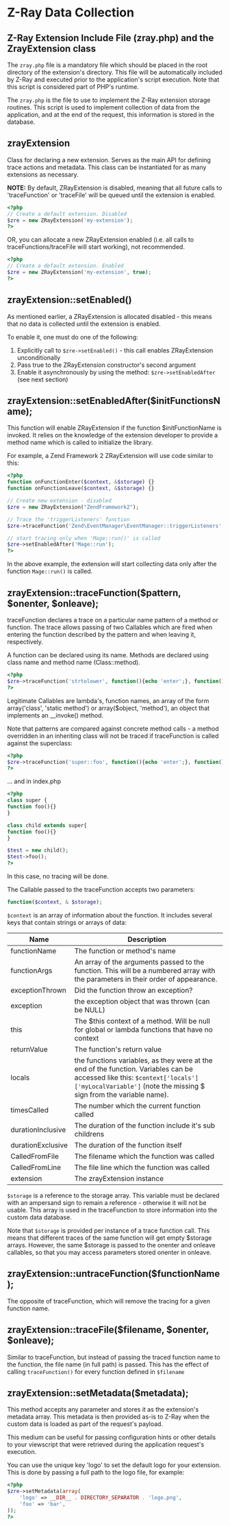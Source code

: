 Z-Ray Data Collection
==========

## Z-Ray Extension Include File (zray.php) and the ZrayExtension class
The `zray.php` file is a mandatory file which should be placed in the root directory of the extension's directory. This file will be automatically included by Z-Ray and executed prior to the application's script execution. Note that this script is considered part of PHP's runtime.

The `zray.php` is the file to use to implement the Z-Ray extension storage routines. This script is used to implement collection of data from the application, and at the end of the request, this information is stored in the database.

## zrayExtension
Class for declaring a new extension. Serves as the main API for defining trace actions and metadata. This class can be instantiated for as many extensions as necessary.

**NOTE:** By default, ZRayExtension is disabled, meaning that all future calls to 'traceFunction' or 'traceFile' will be queued until the extension is enabled.

```php
<?php
// Create a default extension. Disabled
$zre = new ZRayExtension('my-extension');
?>
```

OR, you can allocate a new ZRayExtension enabled (i.e. all calls to traceFunctions/traceFile will start working), not recommended.

```php
<?php
// Create a default extension. Enabled
$zre = new ZRayExtension('my-extension', true);
?>
```

## zrayExtension::setEnabled()
As mentioned earlier, a ZRayExtension is allocated disabled - this means that no data is collected until the extension is enabled.

To enable it, one must do one of the following:

1. Explicitly call to `$zre->setEnabled()` - this call enables ZRayExtension unconditionally
2. Pass true to the ZRayExtension constructor's second argument
3. Enable it asynchronously by using the method: `$zre->setEnabledAfter` (see next section)


## zrayExtension::setEnabledAfter($initFunctionsName);
This function will enable ZRayExtension if the function $initFunctionName is invoked.
It relies on the knowledge of the extension developer to provide a method name which is called to initialize the library.

For example, a Zend Framework 2 ZRayExtension will use code similar to this:

```php
<?php
function onFunctionEnter($context, &$storage) {}
function onFunctionLeave($context, &$storage) {}

// Create new extension - disabled
$zre = new ZRayExtension("ZendFramework2");

// Trace the 'triggerListeners' function
$zre->traceFunction('Zend\EventManager\EventManager::triggerListeners', 'onFunctionEnter', 'onFunctionLeave');

// start tracing only when 'Mage::run()' is called
$zre->setEnabledAfter('Mage::run');
?>
```

In the above example, the extension will start collecting data only after the function `Mage::run()` is called.


## zrayExtension::traceFunction($pattern, $onenter, $onleave);
traceFunction declares a trace on a particular name pattern of a method or function. The trace allows passing of two Callables which are fired when entering the function described by the pattern and when leaving it, respectively.

A function can be declared using its name. Methods are declared using class name and method name (Class::method).

```php
<?php
$zre->traceFunction('strtolower', function(){echo 'enter';}, function(){echo 'leave';});
?>
```

Legitimate Callables are lambda's, function names, an array of the form array('class', 'static method') or array($object, 'method'), an object that implements an __invoke() method.

Note that patterns are compared against concrete method calls - a method overridden in an inheriting class will not be traced if traceFunction is called against the superclass:

```php
<?php
$zre->traceFunction('super::foo', function(){echo 'enter';}, function(){});
?>
```
... and in index.php

```php
<?php
class super {
function foo(){}
}

class child extends super{
function foo(){}
}

$test = new child();
$test->foo();
?>
```

In this case, no tracing will be done.

The Callable passed to the traceFunction accepts two parameters:
```php
function($context, & $storage);
```

`$context` is an array of information about the function. It includes several keys that contain strings or arrays of data:

Name | Description
------------ | -------------
functionName | The function or method's name
functionArgs | An array of the arguments passed to the function. This will be a numbered array with the parameters in their order of appearance.
exceptionThrown | Did the function throw an exception?
exception | the exception object that was thrown (can be NULL)
this | The $this context of a method. Will be null for global or lambda functions that have no context
returnValue | The function's return value
locals | the functions variables, as they were at the end of the function. Variables can be accessed like this: `$context['locals']['myLocalVariable']` (note the missing $ sign from the variable name).
timesCalled | The number which the current function called
durationInclusive | The duration of the function include it's sub childrens
durationExclusive | The duration of the function itself
CalledFromFile | The filename which the function was called
CalledFromLine | The file line which the function was called
extension | The zrayExtension instance

`$storage` is a reference to the storage array. This variable must be declared with an ampersand sign to remain a reference - otherwise it will not be usable. This array is used in the traceFunction to store information into the custom data database.

Note that `$storage` is provided per instance of a trace function call. This means that different traces of the same function will get empty $storage arrays. However, the same $storage is passed to the onenter and onleave callables, so that you may access parameters stored onenter in onleave.

## zrayExtension::untraceFunction($functionName);
The opposite of traceFunction, which will remove the tracing for a given function name.

## zrayExtension::traceFile($filename, $onenter, $onleave);
Similar to traceFunction, but instead of passing the traced function name to the function, the file name (in full path) is passed.
This has the effect of calling `traceFunction()` for every function defined in `$filename`


## zrayExtension::setMetadata($metadata);
This method accepts any parameter and stores it as the extension's metadata array. This metadata is then provided as-is to Z-Ray when the custom data is loaded as part of the request's payload.

This medium can be useful for passing configuration hints or other details to your viewscript that were retrieved during the application request's execution.

You can use the unique key 'logo' to set the default logo for your extension. This is done by passing a full path to the logo file, for example:

```php
<?php
$zre->setMetadata(array(
	'logo' => __DIR__ . DIRECTORY_SEPARATOR . 'logo.png',
	'foo' => 'bar',
));
?>
```

